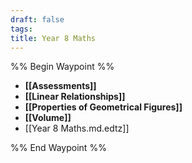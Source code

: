 ```yaml
---
draft: false
tags:
title: Year 8 Maths
---
```

%% Begin Waypoint %%
- **[[Assessments]]**
- **[[Linear Relationships]]**
- **[[Properties of Geometrical Figures]]**
- **[[Volume]]**
- [[Year 8 Maths.md.edtz]]

%% End Waypoint %%




